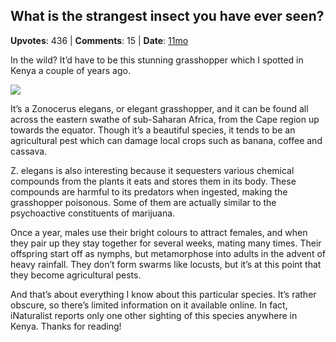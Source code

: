 ## What is the strangest insect you have ever seen?
    
**Upvotes**: 436 | **Comments**: 15 | **Date**: [11mo](https://www.quora.com/What-is-the-strangest-insect-you-have-ever-seen/answer/Gary-Meaney)

In the wild? It’d have to be this stunning grasshopper which I spotted in Kenya a couple of years ago.

![](https://qph.fs.quoracdn.net/main-qimg-f24be6e5814acf995652d875db44d98e-lq)

It’s a Zonocerus elegans, or elegant grasshopper, and it can be found all across the eastern swathe of sub-Saharan Africa, from the Cape region up towards the equator. Though it’s a beautiful species, it tends to be an agricultural pest which can damage local crops such as banana, coffee and cassava.

Z. elegans is also interesting because it sequesters various chemical compounds from the plants it eats and stores them in its body. These compounds are harmful to its predators when ingested, making the grasshopper poisonous. Some of them are actually similar to the psychoactive constituents of marijuana.

Once a year, males use their bright colours to attract females, and when they pair up they stay together for several weeks, mating many times. Their offspring start off as nymphs, but metamorphose into adults in the advent of heavy rainfall. They don’t form swarms like locusts, but it’s at this point that they become agricultural pests.

And that’s about everything I know about this particular species. It’s rather obscure, so there’s limited information on it available online. In fact, iNaturalist reports only one other sighting of this species anywhere in Kenya. Thanks for reading!

